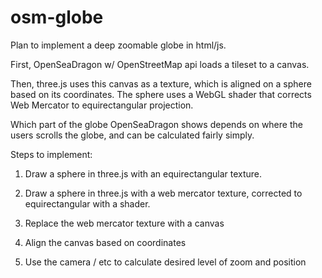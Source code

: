 # osm-globe

Plan to implement a deep zoomable globe in html/js.

First, OpenSeaDragon w/ OpenStreetMap api loads a tileset to a canvas.

Then, three.js uses this canvas as a texture, which is aligned on a sphere based on its coordinates. The sphere uses a WebGL shader that corrects Web Mercator to equirectangular projection.

Which part of the globe OpenSeaDragon shows depends on where the users scrolls the globe, and can be calculated fairly simply.

Steps to implement: 

1. Draw a sphere in three.js with an equirectangular texture.

2. Draw a sphere in three.js with a web mercator texture, corrected to equirectangular with a shader.

3. Replace the web mercator texture with a canvas

4. Align the canvas based on coordinates

5. Use the camera / etc to calculate desired level of zoom and position
